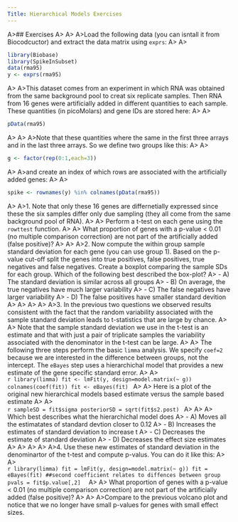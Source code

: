 ```yaml
---
Title: Hierarchical Models Exercises
---
```


A>## Exercises
A>
A>
A>Load the following data (you can isntall it from Biocodcuctor) and extract the data matrix using `exprs`:
A>
A>
```r
library(Biobase)
library(SpikeInSubset)
data(rma95)
y <- exprs(rma95)
```
A>
A>This dataset comes from an experiment in which RNA was obtained from the same background pool to creat six replicate samples. Then RNA from 16 genes were artificially added in different quantities to each sample. These quantities (in picoMolars) and gene IDs are stored here:
A>
A>
```r
pData(rma95)
```
A>
A>
A>Note that these quantities where the same in the first three arrays and in the last three arrays. So we define two groups like this:
A>
A>
```r
g <- factor(rep(0:1,each=3))
```
A>
A>and create an index of which rows are associated with the artificially added genes:
A>
A>
```r
spike <- rownames(y) %in% colnames(pData(rma95))
```
A>
A>1. Note that only these 16 genes are differnetially expressed since these the six samples differ only due sampling (they all come from the same background pool of RNA). 
A>
A>    Perform a t-test on each gene using the `rowttest` function. 
A>
A>    What proportion of genes with a p-value < 0.01 (no multiple comparison correction) are not part of the artificially added (false positive)?
A>
A>
A>2. Now compute the within group sample  standard deviation for each gene (you can use group 1). Based on the p-value cut-off split the genes into true positives, false positives, true negatives and false negatives. Create a boxplot comparing the sample SDs for each group. Which of the following best described the box-plot? 
A>    - A) The standard deviation is similar across all groups
A>    - B) On average, the true negatives have much larger variability
A>    - C) The false negatives have larger variability
A>    - D) The false positives have smaller standard devition
A>
A>
A>
A>
A>3. In the previous two questions we observed results consistent with the fact that the random variability associated with the sample standard deviation leads to t-statistics that are large by chance.
A>
A>    Note that the sample standard deviation we use in the t-test is an estimate and that with just a pair of triplicate samples the variability associated with the denominator in the t-test can be large.
A>
A>    The following three steps perform the basic `limma` analysis. We specify `coef=2` because we are interested in the difference between groups, not the intercept. The `eBayes` step uses a hierarchichal model that provides a new estimate of the gene specific standard error.
A>
A>    
    ```r
    library(limma)
    fit <- lmFit(y, design=model.matrix(~ g))
    colnames(coef(fit))
    fit <- eBayes(fit)
    ```
A>
A>    Here is a plot of the original new hierarchical models based estimate versus the sample based estimate 
A>
A>    
    ```r
    sampleSD = fit$sigma
    posteriorSD = sqrt(fit$s2.post)
    ```
A>
A>
A>    Which best describes what the hierarchichal model does
A>    - A) Moves all the estimatates of standard devtion closer to 0.12
A>    - B) Increases the estimates of standard deviation to increase t
A>    - C) Decreases the estimate of standard deviation
A>    - D) Decreases the effect size estimates
A>
A>
A>
A>
A>4. Use these new estimates of standard deviation in the denominartor of the t-test and compute p-valus. You can do it like this:
A>
A>    
    ```r
    library(limma)
    fit = lmFit(y, design=model.matrix(~ g))
    fit = eBayes(fit)
    ##second coefficient relates to diffences between group
    pvals = fit$p.value[,2] 
    ```
A>
A>    What proportion of genes with a p-value < 0.01 (no multiple comparison correction) are not part of the artificially added (false positive)?
A>
A>
A>Compare to the previous volcano plot and notice that we no longer have small p-values for genes with small effect sizes. 
